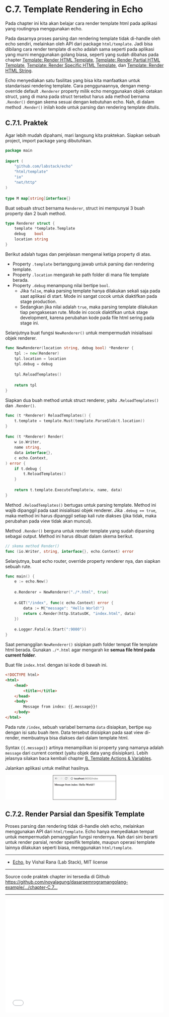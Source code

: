 # C.7. Template Rendering in Echo

Pada chapter ini kita akan belajar cara render template html pada aplikasi yang routingnya menggunakan echo.

Pada dasarnya proses parsing dan rendering template tidak di-handle oleh echo sendiri, melainkan oleh API dari package `html/template`. Jadi bisa dibilang cara render template di echo adalah sama seperti pada aplikasi yang murni menggunakan golang biasa, seperti yang sudah dibahas pada chapter [Template: Render HTML Template](/B-template-render-html.html), [Template: Render Partial HTML Template](/B-template-render-partial-html.html), [Template: Render Specific HTML Template](/B-render-specific-html.html), dan [Template: Render HTML String](/B-render-html-string.html).

Echo menyediakan satu fasilitas yang bisa kita manfaatkan untuk standarisasi rendering template. Cara penggunaannya, dengan meng-override default `.Renderer` property milik echo menggunakan objek cetakan struct, yang di mana pada struct tersebut harus ada method bernama `.Render()` dengan skema sesuai dengan kebutuhan echo. Nah, di dalam method `.Render()` inilah kode untuk parsing dan rendering template ditulis.

## C.7.1. Praktek

Agar lebih mudah dipahami, mari langsung kita praktekan. Siapkan sebuah project, import package yang dibutuhkan.

```go
package main

import (
    "github.com/labstack/echo"
    "html/template"
    "io"
    "net/http"
)

type M map[string]interface{}
```

Buat sebuah struct bernama `Renderer`, struct ini mempunyai 3 buah property dan 2 buah method.

```go
type Renderer struct {
    template *template.Template
    debug    bool
    location string
}
```

Berikut adalah tugas dan penjelasan mengenai ketiga property di atas.

 - Property `.template` bertanggung jawab untuk parsing dan rendering template. 
 - Property `.location` mengarah ke path folder di mana file template berada.
 - Property `.debug` menampung nilai bertipe `bool`.
    - Jika `false`, maka parsing template hanya dilakukan sekali saja pada saat aplikasi di start. Mode ini sangat cocok untuk diaktifkan pada stage production.
    - Sedangkan jika nilai adalah `true`, maka parsing template dilakukan tiap pengaksesan rute. Mode ini cocok diaktifkan untuk stage development, karena perubahan kode pada file html sering pada stage ini.

Selanjutnya buat fungsi `NewRenderer()` untuk mempermudah inisialisasi objek renderer.

```go
func NewRenderer(location string, debug bool) *Renderer {
    tpl := new(Renderer)
    tpl.location = location
    tpl.debug = debug

    tpl.ReloadTemplates()

    return tpl
}
```

Siapkan dua buah method untuk struct renderer, yaitu `.ReloadTemplates()` dan `.Render()`.

```go
func (t *Renderer) ReloadTemplates() {
    t.template = template.Must(template.ParseGlob(t.location))
}

func (t *Renderer) Render(
    w io.Writer, 
    name string, 
    data interface{}, 
    c echo.Context,
) error {
    if t.debug {
        t.ReloadTemplates()
    }

    return t.template.ExecuteTemplate(w, name, data)
}
```

Method `.ReloadTemplates()` bertugas untuk parsing template. Method ini wajib dipanggil pada saat inisialisasi objek renderer. Jika `.debug == true`, maka method ini harus dipanggil setiap kali rute diakses (jika tidak, maka perubahan pada view tidak akan muncul).

Method `.Render()` berguna untuk render template yang sudah diparsing sebagai output. Method ini harus dibuat dalam skema berikut.

```go
// skema method Render()
func (io.Writer, string, interface{}, echo.Context) error
```

Selanjutnya, buat echo router, override property renderer nya, dan siapkan sebuah rute.

```go
func main() {
    e := echo.New()

    e.Renderer = NewRenderer("./*.html", true)

    e.GET("/index", func(c echo.Context) error {
        data := M{"message": "Hello World!"}
        return c.Render(http.StatusOK, "index.html", data)
    })

    e.Logger.Fatal(e.Start(":9000"))
}
```

Saat pemanggilan `NewRenderer()` sisipkan path folder tempat file template html berada. Gunakan `./*.html` agar mengarah ke **semua file html pada current folder**.

Buat file `index.html` dengan isi kode di bawah ini.

```html
<!DOCTYPE html>
<html>
    <head>
        <title></title>
    </head>
    <body>
        Message from index: {{.message}}!
    </body>
</html>
```

Pada rute `/index`, sebuah variabel bernama `data` disiapkan, bertipe `map` dengan isi satu buah item. Data tersebut disisipkan pada saat view di-render, membuatnya bisa diakses dari dalam template html.

Syntax `{{.message}}` artinya menampilkan isi property yang namanya adalah `message` dari current context (yaitu objek data yang disisipkan). Lebih jelasnya silakan baca kembali chapter [B. Template Actions & Variables](/B-template-actions-variables.html).

Jalankan aplikasi untuk melihat hasilnya.

![Preview](images/C_echo_template_rendering_1_preview.png)

## C.7.2. Render Parsial dan Spesifik Template

Proses parsing dan rendering tidak di-handle oleh echo, melainkan menggunakan API dari `html/template`. Echo hanya menyediakan tempat untuk mempermudah pemanggilan fungsi rendernya. Nah dari sini berarti untuk render parsial, render spesifik template, maupun operasi template lainnya dilakukan seperti biasa, menggunakan `html/template`.

---

 - [Echo](https://github.com/labstack/echo), by Vishal Rana (Lab Stack), MIT license

---

<div class="source-code-link">
    <div class="source-code-link-message">Source code praktek chapter ini tersedia di Github</div>
    <a href="https://github.com/novalagung/dasarpemrogramangolang-example/tree/master/chapter-C.7-echo-template-rendering">https://github.com/novalagung/dasarpemrogramangolang-example/.../chapter-C.7...</a>
</div>

---

<iframe src="partial/ebooks.html" width="100%" height="360px" frameborder="0" scrolling="no"></iframe>
